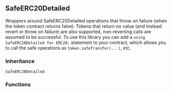 ## SafeERC20Detailed



Wrappers around SafeERC20Detailed operations that throw on failure (when the token
contract returns false). Tokens that return no value (and instead revert or
throw on failure) are also supported, non-reverting calls are assumed to be
successful.
To use this library you can add a `using SafeERC20Detailed for ERC20;` statement to your contract,
which allows you to call the safe operations as `token.safeTransfer(...)`, etc.

### Inheritance

```
SafeERC20Detailed
```


### Functions






